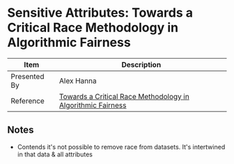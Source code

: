 # Sensitive Attributes: Towards a Critical Race Methodology in Algorithmic Fairness

| Item | Description |
| --- | --- | 
| Presented By | Alex Hanna |
| Reference | [Towards a Critical Race Methodology in Algorithmic Fairness](https://dl.acm.org/doi/pdf/10.1145/3351095.3372826?download=true) |



## Notes

- Contends it's not possible to remove race from datasets. It's intertwined in that data & all attributes